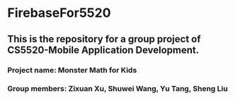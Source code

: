 # FirebaseFor5520  
## This is the repository for a group project of CS5520-Mobile Application Development.  
### Project name: Monster Math for Kids  
### Group members: Zixuan Xu, Shuwei Wang, Yu Tang, Sheng Liu  
